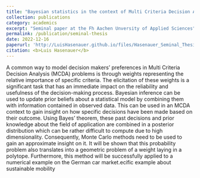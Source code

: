 ```yaml
---
title: "Bayesian statistics in the context of Multi Criteria Decision Analysis (MCDA)"
collection: publications
category: academics
excerpt: "Seminal paper at the Fh Aachen Unversity of Applied Sciences"
permalink: /publication/seminal-thesis
date: 2022-12-16
paperurl: 'http://LuisHasenauer.github.io/files/Hasenauer_Seminal_Thesis.pdf'
citation: <b>Luis Hasenauer</b>
---
```

A common way to model decision makers’ preferences in Multi Criteria Decision Analysis (MCDA) problems is through weights representing the relative importance of specific criteria. The elicitation of these weights is a significant task that has an immediate impact on the reliability and usefulness of the decision-making process. Bayesian inference can be used to update prior beliefs about a statistical model by combining them with information contained in observed data. This can be used in an MCDA context to gain insight on
how specific decisions have been made based on their outcome. Using Bayes’ theorem, these past decisions and prior knowledge about the field of application are combined in a posterior distribution which can be rather difficult to compute due to high dimensionality. Consequently, Monte Carlo methods need to be used to gain an approximate insight on it. It will be shown that this probability problem also translates into a geometric problem of a weight laying in a polytope. Furthermore, this method will be successfully applied to a numerical example on the German car market.ecific example about sustainable mobility
